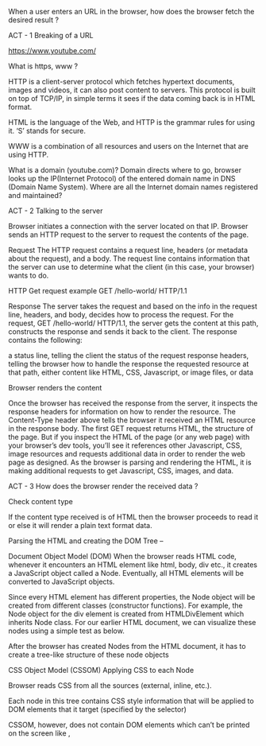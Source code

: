 When a user enters an URL in the browser, how does the browser fetch the desired
result ?

ACT - 1 Breaking of a URL

https://www.youtube.com/

What is https, www ?

HTTP is a client-server protocol which fetches hypertext documents, images and videos, it can also post content to servers.
This protocol is built on top of TCP/IP, in simple terms it sees if the data coming back is in HTML format.

HTML is the language of the Web, and HTTP is the grammar rules for using it. ‘S’ stands for secure.

WWW is a combination of all resources and users on the Internet that are using HTTP.

What is a domain (youtube.com)?
Domain directs where to go, browser looks up the IP(Internet Protocol) of the entered domain name in DNS (Domain Name System).
Where are all the Internet domain names registered and maintained?

ACT - 2 Talking to the server

Browser initiates a connection with the server located on that IP.
Browser sends an HTTP request to the server to request the contents of the page.

Request
The HTTP request contains a request line, headers (or metadata about the request), and a body. The request line contains information that the server can use to determine what the client (in this case, your browser) wants to do.

HTTP Get request example
GET /hello-world/ HTTP/1.1

Response
The server takes the request and based on the info in the request line, headers, and body, decides how to process the request. For the request, GET /hello-world/ HTTP/1.1, the server gets the content at this path, constructs the response and sends it back to the client. The response contains the following:

a status line, telling the client the status of the request
response headers, telling the browser how to handle the response
the requested resource at that path, either content like HTML, CSS, Javascript, or image files, or data

Browser renders the content

Once the browser has received the response from the server, it inspects the response headers for information on how to render the resource. The Content-Type header above tells the browser it received an HTML resource in the response body.
The first GET request returns HTML, the structure of the page. But if you inspect the HTML of the page (or any web page) with your browser’s dev tools, you’ll see it references other Javascript, CSS, image resources and requests additional data in order to render the web page as designed.
As the browser is parsing and rendering the HTML, it is making additional requests to get Javascript, CSS, images, and data.

ACT - 3 How does the browser render the received data ?

Check content type

If the content type received is of HTML then the browser proceeds to read it or else it will render a plain text format data.

Parsing the HTML and creating the DOM Tree –

Document Object Model (DOM)
When the browser reads HTML code, whenever it encounters an HTML element like html, body, div etc., it creates a JavaScript object called a Node. Eventually, all HTML elements will be converted to JavaScript objects.

Since every HTML element has different properties, the Node object will be created from different classes (constructor functions). For example, the Node object for the div element is created from HTMLDivElement which inherits Node class. For our earlier HTML document, we can visualize these nodes using a simple test as below.

After the browser has created Nodes from the HTML document, it has to create a tree-like structure of these node objects

CSS Object Model (CSSOM)
Applying CSS to each Node

Browser reads CSS from all the sources (external, inline, etc.).

Each node in this tree contains CSS style information that will be applied to DOM elements that it target (specified by the selector)

CSSOM, however, does not contain DOM elements which can’t be printed on the screen like <meta>, <script>, <title> etc.

Render Tree

Render-Tree combines DOM and CSSOM to generate a tree-like structure containing only the elements which will be printed on the screen.

Rendering Sequence
When a web page is loaded, the browser first reads the HTML text and constructs DOM Tree from it. Then it processes the CSS whether that is inline, embedded, or external CSS and constructs the CSSOM Tree from it.

Layout operation
The first browser creates the layout of each individual Render-Tree node. The layout consists of the size of each node in pixels and where (position) it will be printed on the screen. This process is called layout since the browser is calculating the layout information of each node.

Paint operation
Until now we have a list of geometries that need to be printed on the screen. Since elements (or a sub-tree) in the Render-Tree can overlap each other and they can have CSS properties that make them frequently change the look, position, or geometry (such as animations), the browser creates a layer for it.

Rendering Engine

The job of creating DOM Tree, CSSOM Tree, and handle rendering logic is done using a piece of software called a Rendering Engine which resides inside the browser. This browser engine contains all the necessary elements and logic to render a web page from HTML code to actual pixels on the screen.

Examples-
Webkit is a web browser rendering engine used by Safari and Chrome (among others, but these are the popular ones).

The -webkit prefix on CSS selectors are properties that only this engine is intended to process, very similar to -moz properties
